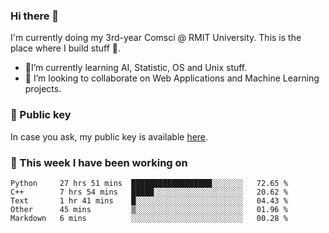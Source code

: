 ### Hi there 👋

I'm currently doing my 3rd-year Comsci @ RMIT University. This is the place where I build stuff 👀. 

- 🌱I’m currently learning AI, Statistic, OS and Unix stuff.
- 👯 I’m looking to collaborate on Web Applications and Machine Learning projects.

### 🔑 Public key

In case you ask, my public key is available [here](https://public.auspham.dev/).

### 📅 This week I have been working on
<!--START_SECTION:waka-->
```text
Python     27 hrs 51 mins  ██████████████████░░░░░░░   72.65 % 
C++        7 hrs 54 mins   █████░░░░░░░░░░░░░░░░░░░░   20.62 % 
Text       1 hr 41 mins    █░░░░░░░░░░░░░░░░░░░░░░░░   04.43 % 
Other      45 mins         ▒░░░░░░░░░░░░░░░░░░░░░░░░   01.96 % 
Markdown   6 mins          ░░░░░░░░░░░░░░░░░░░░░░░░░   00.28 % 
```
<!--END_SECTION:waka-->

<!--
**rockmanvnx6/rockmanvnx6** is a ✨ _special_ ✨ repository because its `README.md` (this file) appears on your GitHub profile.

Here are some ideas to get you started:

- 🔭 I’m currently working on ...
- 🌱 I’m currently learning ...
- 👯 I’m looking to collaborate on ...
- 🤔 I’m looking for help with ...
- 💬 Ask me about ...
- 📫 How to reach me: ...
- 😄 Pronouns: ...
- ⚡ Fun fact: ...
-->
